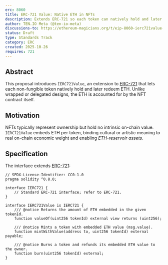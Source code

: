 ```yaml
---
erc: 8060
title: ERC-721 Value: Native ETH in NFTs
description: Extends ERC-721 so each token can natively hold and later redeem a verifiable ETH balance within the NFT’s own contract logic.
author: TEN.IO Meta (@ten-io-meta)
discussions-to: https://ethereum-magicians.org/t/eip-8060-ierc721value-native-eth-embedding/25979
status: Draft
type: Standards Track
category: ERC
created: 2025-10-26
requires: 721
---
```


## Abstract
This proposal introduces `IERC721Value`, an extension to [ERC-721](./eip-721.md) that lets each non-fungible token natively hold and later redeem ETH. Unlike wrapped or delegated designs, the ETH is accounted for by the NFT contract itself.

## Motivation
NFTs typically represent ownership but hold no intrinsic on-chain value. `IERC721Value` embeds ETH per token, binding cultural or artistic meaning to real on-chain economic weight and enabling *ETH-reservoir assets*.

## Specification
The interface extends [ERC-721](./eip-721.md):

```solidity
// SPDX-License-Identifier: CC0-1.0
pragma solidity ^0.8.0;

interface IERC721 {
    // Standard ERC-721 interface; refer to ERC-721.
}

interface IERC721Value is IERC721 {
    /// @notice Returns the amount of ETH embedded in the given tokenId.
    function valueOf(uint256 tokenId) external view returns (uint256);

    /// @notice Mints a token with embedded ETH value (msg.value).
    function mintWithValue(address to, uint256 tokenId) external payable;

    /// @notice Burns a token and refunds its embedded ETH value to the owner.
    function burn(uint256 tokenId) external;
}

